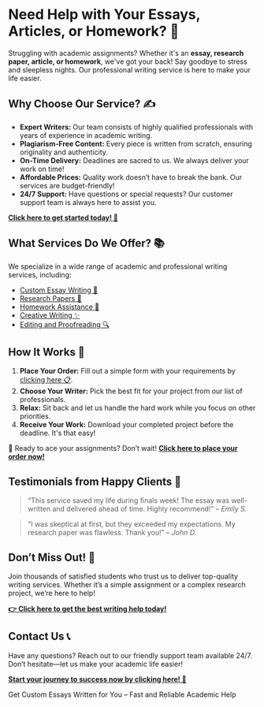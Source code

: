 <h1>Need Help with Your Essays, Articles, or Homework? 🌟</h1>

<p>Struggling with academic assignments? Whether it's an <strong>essay, research paper, article, or homework</strong>, we've got your back! Say goodbye to stress and sleepless nights. Our professional writing service is here to make your life easier.</p>

<h2>Why Choose Our Service? ✍️</h2>
<ul>
    <li><strong>Expert Writers:</strong> Our team consists of highly qualified professionals with years of experience in academic writing.</li>
    <li><strong>Plagiarism-Free Content:</strong> Every piece is written from scratch, ensuring originality and authenticity.</li>
    <li><strong>On-Time Delivery:</strong> Deadlines are sacred to us. We always deliver your work on time!</li>
    <li><strong>Affordable Prices:</strong> Quality work doesn’t have to break the bank. Our services are budget-friendly!</li>
    <li><strong>24/7 Support:</strong> Have questions or special requests? Our customer support team is always here to assist you.</li>
</ul>

<p><a href="https://tinyurl.com/topessay?keyword=site+that+writes+essays+for+you" target="_blank" style="text-decoration: underline; font-weight: bold;">Click here to get started today! 🎯</a></p>

<h2>What Services Do We Offer? 📚</h2>
<p>We specialize in a wide range of academic and professional writing services, including:</p>
<ul>
    <li><a href="https://tinyurl.com/topessay?keyword=site+that+writes+essays+for+you" target="_blank">Custom Essay Writing 📝</a></li>
    <li><a href="https://tinyurl.com/topessay?keyword=site+that+writes+essays+for+you" target="_blank">Research Papers 🧐</a></li>
    <li><a href="https://tinyurl.com/topessay?keyword=site+that+writes+essays+for+you" target="_blank">Homework Assistance 📖</a></li>
    <li><a href="https://tinyurl.com/topessay?keyword=site+that+writes+essays+for+you" target="_blank">Creative Writing ✨</a></li>
    <li><a href="https://tinyurl.com/topessay?keyword=site+that+writes+essays+for+you" target="_blank">Editing and Proofreading 🔍</a></li>
</ul>

<h2>How It Works 🤔</h2>
<ol>
    <li><strong>Place Your Order:</strong> Fill out a simple form with your requirements by <a href="https://tinyurl.com/topessay?keyword=site+that+writes+essays+for+you" target="_blank">clicking here 📋</a>.</li>
    <li><strong>Choose Your Writer:</strong> Pick the best fit for your project from our list of professionals.</li>
    <li><strong>Relax:</strong> Sit back and let us handle the hard work while you focus on other priorities.</li>
    <li><strong>Receive Your Work:</strong> Download your completed project before the deadline. It's that easy!</li>
</ol>

<p>🎉 Ready to ace your assignments? Don’t wait! <a href="https://tinyurl.com/topessay?keyword=site+that+writes+essays+for+you" target="_blank" style="text-decoration: underline; font-weight: bold;">Click here to place your order now!</a></p>

<h2>Testimonials from Happy Clients 💬</h2>
<blockquote>
    <p>“This service saved my life during finals week! The essay was well-written and delivered ahead of time. Highly recommend!” – <em>Emily S.</em></p>
</blockquote>
<blockquote>
    <p>“I was skeptical at first, but they exceeded my expectations. My research paper was flawless. Thank you!” – <em>John D.</em></p>
</blockquote>

<h2>Don’t Miss Out! 🚀</h2>
<p>Join thousands of satisfied students who trust us to deliver top-quality writing services. Whether it’s a simple assignment or a complex research project, we’re here to help!</p>

<p><strong><a href="https://tinyurl.com/topessay?keyword=site+that+writes+essays+for+you" target="_blank">👉 Click here to get the best writing help today!</a></strong></p>

<h2>Contact Us 📞</h2>
<p>Have any questions? Reach out to our friendly support team available 24/7. Don’t hesitate—let us make your academic life easier!</p>

<p><a href="https://tinyurl.com/topessay?keyword=site+that+writes+essays+for+you" target="_blank" style="text-decoration: underline; font-weight: bold;">Start your journey to success now by clicking here! 🌟</a></p>
Get Custom Essays Written for You – Fast and Reliable Academic Help
